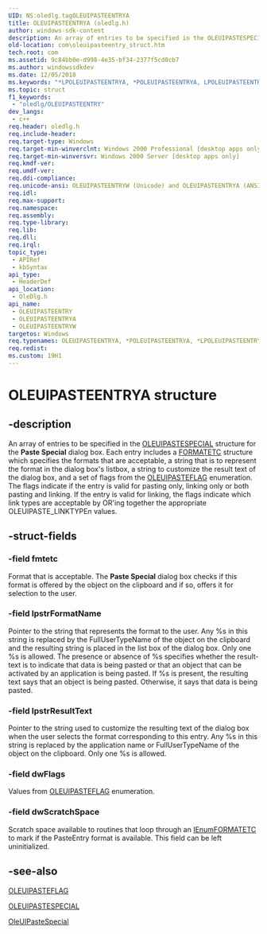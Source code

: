 ```yaml
---
UID: NS:oledlg.tagOLEUIPASTEENTRYA
title: OLEUIPASTEENTRYA (oledlg.h)
author: windows-sdk-content
description: An array of entries to be specified in the OLEUIPASTESPECIAL structure for the Paste Special dialog box.
old-location: com\oleuipasteentry_struct.htm
tech.root: com
ms.assetid: 9c84bb0e-d998-4e35-bf34-2377f5cd0cb7
ms.author: windowssdkdev
ms.date: 12/05/2018
ms.keywords: "*LPOLEUIPASTEENTRYA, *POLEUIPASTEENTRYA, LPOLEUIPASTEENTRY, LPOLEUIPASTEENTRY structure pointer [COM], OLEUIPASTEENTRY, OLEUIPASTEENTRY structure [COM], OLEUIPASTEENTRYA, OLEUIPASTEENTRYW, POLEUIPASTEENTRY, POLEUIPASTEENTRY structure pointer [COM], _ole_OLEUIPASTEENTRY, com.oleuipasteentry_struct, oledlg/LPOLEUIPASTEENTRY, oledlg/OLEUIPASTEENTRY, oledlg/OLEUIPASTEENTRYA, oledlg/OLEUIPASTEENTRYW, oledlg/POLEUIPASTEENTRY"
ms.topic: struct
f1_keywords: 
 - "oledlg/OLEUIPASTEENTRY"
dev_langs:
 - c++
req.header: oledlg.h
req.include-header: 
req.target-type: Windows
req.target-min-winverclnt: Windows 2000 Professional [desktop apps only]
req.target-min-winversvr: Windows 2000 Server [desktop apps only]
req.kmdf-ver: 
req.umdf-ver: 
req.ddi-compliance: 
req.unicode-ansi: OLEUIPASTEENTRYW (Unicode) and OLEUIPASTEENTRYA (ANSI)
req.idl: 
req.max-support: 
req.namespace: 
req.assembly: 
req.type-library: 
req.lib: 
req.dll: 
req.irql: 
topic_type:
 - APIRef
 - kbSyntax
api_type:
 - HeaderDef
api_location:
 - OleDlg.h
api_name:
 - OLEUIPASTEENTRY
 - OLEUIPASTEENTRYA
 - OLEUIPASTEENTRYW
targetos: Windows
req.typenames: OLEUIPASTEENTRYA, *POLEUIPASTEENTRYA, *LPOLEUIPASTEENTRYA
req.redist: 
ms.custom: 19H1
---
```


# OLEUIPASTEENTRYA structure


## -description


An array of entries to be specified in the <a href="https://docs.microsoft.com/windows/desktop/api/oledlg/ns-oledlg-oleuipastespeciala">OLEUIPASTESPECIAL</a> structure for the <b>Paste Special</b> dialog box. Each entry includes a <a href="https://docs.microsoft.com/windows/desktop/api/objidl/ns-objidl-formatetc">FORMATETC</a> structure which specifies the formats that are acceptable, a string that is to represent the format in the dialog box's listbox, a string to customize the result text of the dialog box, and a set of flags from the <a href="https://docs.microsoft.com/windows/desktop/api/oledlg/ne-oledlg-oleuipasteflag">OLEUIPASTEFLAG</a> enumeration. The flags indicate if the entry is valid for pasting only, linking only or both pasting and linking. If the entry is valid for linking, the flags indicate which link types are acceptable by OR'ing together the appropriate OLEUIPASTE_LINKTYPE<i>n</i> values.


## -struct-fields




### -field fmtetc

Format that is acceptable. The <b>Paste Special</b> dialog box checks if this format is offered by the object on the clipboard and if so, offers it for selection to the user.


### -field lpstrFormatName

Pointer to the string that represents the format to the user. Any %s in this string is replaced by the FullUserTypeName of the object on the clipboard and the resulting string is placed in the list box of the dialog box. Only one %s is allowed. The presence or absence of %s specifies whether the result-text is to indicate that data is being pasted or that an object that can be activated by an application is being pasted. If %s is present, the resulting text says that an object is being pasted. Otherwise, it says that data is being pasted.


### -field lpstrResultText

Pointer to the string used to customize the resulting text of the dialog box when the user selects the format corresponding to this entry. Any %s in this string is replaced by the application name or FullUserTypeName of the object on the clipboard. Only one %s is allowed.


### -field dwFlags

Values from <a href="https://docs.microsoft.com/windows/desktop/api/oledlg/ne-oledlg-oleuipasteflag">OLEUIPASTEFLAG</a> enumeration.


### -field dwScratchSpace

Scratch space available to routines that loop through an <a href="https://docs.microsoft.com/windows/desktop/api/objidl/nn-objidl-ienumformatetc">IEnumFORMATETC</a> to mark if the PasteEntry format is available. This field can be left uninitialized.



## -see-also




<a href="https://docs.microsoft.com/windows/desktop/api/oledlg/ne-oledlg-oleuipasteflag">OLEUIPASTEFLAG</a>



<a href="https://docs.microsoft.com/windows/desktop/api/oledlg/ns-oledlg-oleuipastespeciala">OLEUIPASTESPECIAL</a>



<a href="https://docs.microsoft.com/windows/desktop/api/oledlg/nf-oledlg-oleuipastespeciala">OleUIPasteSpecial</a>
 

 

